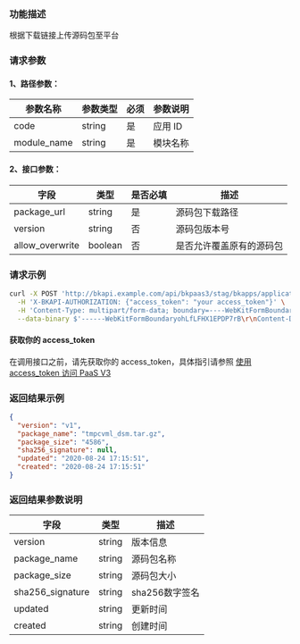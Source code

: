 ### 功能描述
根据下载链接上传源码包至平台

### 请求参数

#### 1、路径参数：

| 参数名称 | 参数类型 | 必须 | 参数说明 |
| -------- | -------- | ---- | -------- |
| code     | string   | 是   | 应用 ID  |
| module_name | string | 是 | 模块名称 |

#### 2、接口参数：

| 字段            | 类型    | 是否必填 | 描述                   |
| --------------- | ------- | -------- | ---------------------- |
| package_url     | string  | 是       | 源码包下载路径         |
| version         | string  | 否       | 源码包版本号           |
| allow_overwrite | boolean | 否       | 是否允许覆盖原有的源码包 |

### 请求示例
```bash
curl -X POST 'http://bkapi.example.com/api/bkpaas3/stag/bkapps/applications/sundy820/modules/default/source_package/link/' \
  -H 'X-BKAPI-AUTHORIZATION: {"access_token": "your access_token"}' \
  -H 'Content-Type: multipart/form-data; boundary=----WebKitFormBoundaryohLfLFHX1EPDP7rB' \
  --data-binary $'------WebKitFormBoundaryohLfLFHX1EPDP7rB\r\nContent-Disposition: form-data; name="package_url"\r\n\r\n   你的源码包链接  \r\n------WebKitFormBoundaryohLfLFHX1EPDP7rB\r\nContent-Disposition: form-data; name="version"\r\n\r\n  你的版本号  \r\n------WebKitFormBoundaryohLfLFHX1EPDP7rB\r\nContent-Disposition: form-data; name="allow_overwrite"\r\n\r\nfalse\r\n------WebKitFormBoundaryohLfLFHX1EPDP7rB--\r\n'
```

#### 获取你的 access_token
在调用接口之前，请先获取你的 access_token，具体指引请参照 [使用 access_token 访问 PaaS V3](https://bk.tencent.com/docs/markdown/PaaS3.0/topics/paas/access_token)

### 返回结果示例
```json
{
  "version": "v1",
  "package_name": "tmpcvml_dsm.tar.gz",
  "package_size": "4586",
  "sha256_signature": null,
  "updated": "2020-08-24 17:15:51",
  "created": "2020-08-24 17:15:51"
}
```

### 返回结果参数说明

| 字段             | 类型   | 描述       |
| ---------------- | ------ | ---------- |
| version          | string | 版本信息   |
| package_name     | string | 源码包名称 |
| package_size     | string | 源码包大小 |
| sha256_signature | string | sha256数字签名 |
| updated          | string | 更新时间   |
| created          | string | 创建时间   |